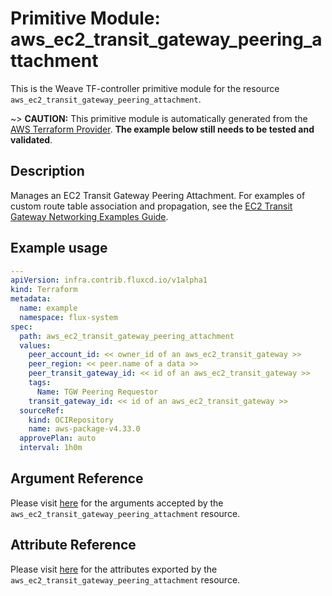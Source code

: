 
# Primitive Module: aws_ec2_transit_gateway_peering_attachment

This is the Weave TF-controller primitive module for the resource `aws_ec2_transit_gateway_peering_attachment`.

~> **CAUTION:** This primitive module is automatically generated from the [AWS Terraform Provider](https://registry.terraform.io/providers/hashicorp/aws/latest/docs/resources/ec2_transit_gateway_peering_attachment). **The example below still needs to be tested and validated**.

## Description

Manages an EC2 Transit Gateway Peering Attachment.
For examples of custom route table association and propagation, see the [EC2 Transit Gateway Networking Examples Guide](https://docs.aws.amazon.com/vpc/latest/tgw/TGW_Scenarios.html).

## Example usage

```yaml
---
apiVersion: infra.contrib.fluxcd.io/v1alpha1
kind: Terraform
metadata:
  name: example
  namespace: flux-system
spec:
  path: aws_ec2_transit_gateway_peering_attachment
  values:
    peer_account_id: << owner_id of an aws_ec2_transit_gateway >>
    peer_region: << peer.name of a data >>
    peer_transit_gateway_id: << id of an aws_ec2_transit_gateway >>
    tags:
      Name: TGW Peering Requestor
    transit_gateway_id: << id of an aws_ec2_transit_gateway >>
  sourceRef:
    kind: OCIRepository
    name: aws-package-v4.33.0
  approvePlan: auto
  interval: 1h0m
```

## Argument Reference

Please visit [here](https://registry.terraform.io/providers/hashicorp/aws/latest/docs/resources/ec2_transit_gateway_peering_attachment#argument-reference) for the arguments accepted by the `aws_ec2_transit_gateway_peering_attachment` resource.

## Attribute Reference

Please visit [here](https://registry.terraform.io/providers/hashicorp/aws/latest/docs/resources/ec2_transit_gateway_peering_attachment#attributes-reference) for the attributes exported by the `aws_ec2_transit_gateway_peering_attachment` resource.
